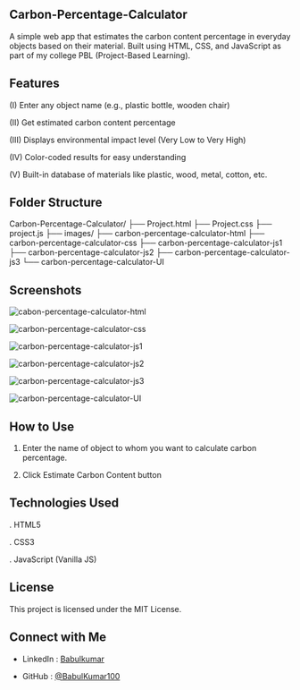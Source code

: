 ## Carbon-Percentage-Calculator
A simple web app that estimates the carbon content percentage in everyday objects based on their material. Built using HTML, CSS, and JavaScript as part of my college PBL (Project-Based Learning).

## Features

 (I)   Enter any object name (e.g., plastic bottle, wooden chair)

 (II)  Get estimated carbon content percentage

 (III) Displays environmental impact level (Very Low to Very High)

(IV)   Color-coded results for easy understanding

(V)    Built-in database of materials like plastic, wood, metal, cotton, etc.

## Folder Structure

   Carbon-Percentage-Calculator/
          ├── Project.html
          ├── Project.css
          ├── project.js
          ├── images/
               ├── carbon-percentage-calculator-html
               ├── carbon-percentage-calculator-css
               ├── carbon-percentage-calculator-js1
               ├── carbon-percentage-calculator-js2
               ├── carbon-percentage-calculator-js3
               └── carbon-percentage-calculator-UI

## Screenshots

![cabon-percentage-calculator-html](https://github.com/BabulKumar100/Carbon-Percentage-Calculator/blob/dc349b03ae2293a729c3eae0d0f2ad099fa01f38/Carbon-percentage-calculator-html.png)

![carbon-percentage-calculator-css](https://github.com/BabulKumar100/Carbon-Percentage-Calculator/blob/dc349b03ae2293a729c3eae0d0f2ad099fa01f38/carbon-percentage-calculator-css.png)

![carbon-percentage-calculator-js1](https://github.com/BabulKumar100/Carbon-Percentage-Calculator/blob/dc349b03ae2293a729c3eae0d0f2ad099fa01f38/carbon-percentage-calculator-jsx1.png)

![carbon-percentage-calculator-js2](https://github.com/BabulKumar100/Carbon-Percentage-Calculator/blob/dc349b03ae2293a729c3eae0d0f2ad099fa01f38/carbon-percentage-calculator-jsx2.png)

![carbon-percentage-calculator-js3](https://github.com/BabulKumar100/Carbon-Percentage-Calculator/blob/dc349b03ae2293a729c3eae0d0f2ad099fa01f38/carbon-percentage-calculator-jsx3.png)

![carbon-percentage-calculator-UI](https://github.com/BabulKumar100/Carbon-Percentage-Calculator/blob/dc349b03ae2293a729c3eae0d0f2ad099fa01f38/carbon-percentage-calculator-UI.png)

## How to Use

1. Enter the name of object to whom you want to calculate carbon percentage.

2. Click Estimate Carbon Content button

## Technologies Used

. HTML5

. CSS3

. JavaScript (Vanilla JS)

## License

This project is licensed under the MIT License.

## Connect with Me

 - LinkedIn : [Babulkumar](https://linkedin.com/in/babulkumar100)

 - GitHub   : [@BabulKumar100](https://github.com/BabulKumar100)
